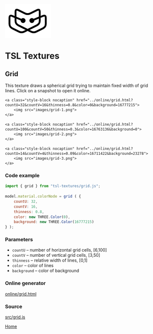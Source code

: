 <img class="logo" src="../assets/logo/logo.png">


# TSL Textures


## Grid

This texture draws a spherical grid trying to maintain fixed width of
grid lines. Click on a snapshot to open it online.

<p class="gallery">

	<a class="style-block nocaption" href="../online/grid.html?countU=32&countV=16&thinness=0.8&color=0&background=16777215">
		<img src="images/grid-1.png">
	</a>

	<a class="style-block nocaption" href="../online/grid.html?countU=100&countV=50&thinness=0.3&color=16763136&background=0">
		<img src="images/grid-2.png">
	</a>

	<a class="style-block nocaption" href="../online/grid.html?countU=14&countV=4&thinness=0.09&color=16711422&background=23278">
		<img src="images/grid-3.png">
	</a>

</p>


### Code example

```js
import { grid } from "tsl-textures/grid.js";

model.material.colorNode = grid ( {
	countU: 32,
	countV: 16,
	thinness: 0.8,
	color: new THREE.Color(0),
	background: new THREE.Color(16777215)
} );
```


### Parameters

* `countU` &ndash; number of horizontal grid cells, [6,100]
* `countV` &ndash; number of vertical grid cells, [3,50]
* `thinness` &ndash; relative width of lines, [0,1]
* `color` &ndash; color of lines
* `background` &ndash; color of background


### Online generator

[online/grid.html](../online/grid.html)


### Source

[src/grid.js](https://github.com/boytchev/tsl-textures/blob/main/src/grid.js)


		
<div class="footnote">
	<a href="../">Home</a>
</div>